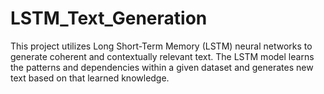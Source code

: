 # LSTM_Text_Generation
This project utilizes Long Short-Term Memory (LSTM) neural networks to generate coherent and contextually relevant text. The LSTM model learns the patterns and dependencies within a given dataset and generates new text based on that learned knowledge.
